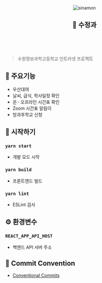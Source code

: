 <div align="center">
    <br/>
    <br/>
    <br/>
    <img src="https://github.com/swjb-sinamon/sinamon-frontend/blob/develop/docs/logo.png?raw=true" alt="sinamon" />
    <h2>🍹 수정과</h2>
    <br/>
    <br/>
    <br/>
</div>

> 수원정보과학고등학교 인트라넷 프로젝트

## 🎲 주요기능

- 우산대여
- 날씨, 급식, 학사일정 확인
- 온 · 오프라인 시간표 확인
- Zoom 시간표 알림이
- 방과후학교 신청

## 🚀 시작하기

### `yarn start`

- 개발 모드 시작

### `yarn build`

- 프론트엔드 빌드

### `yarn lint`

- ESLint 검사

## ⚙ 환경변수

### `REACT_APP_API_HOST`

- 백엔드 API 서버 주소

## 📑 Commit Convention

- [Conventional Commits](https://www.conventionalcommits.org/en/v1.0.0/)
